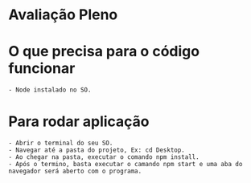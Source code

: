 # Avaliação Pleno
  # O que precisa para o código funcionar
    - Node instalado no SO.
  # Para rodar aplicação
    - Abrir o terminal do seu SO.
    - Navegar até a pasta do projeto, Ex: cd Desktop.
    - Ao chegar na pasta, executar o comando npm install.
    - Após o termino, basta executar o camando npm start e uma aba do navegador será aberto com o programa.

